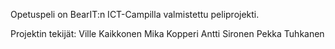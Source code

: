 Opetuspeli on BearIT:n ICT-Campilla valmistettu peliprojekti.


Projektin tekijät:
Ville Kaikkonen
Mika Kopperi
Antti Sironen
Pekka Tuhkanen
